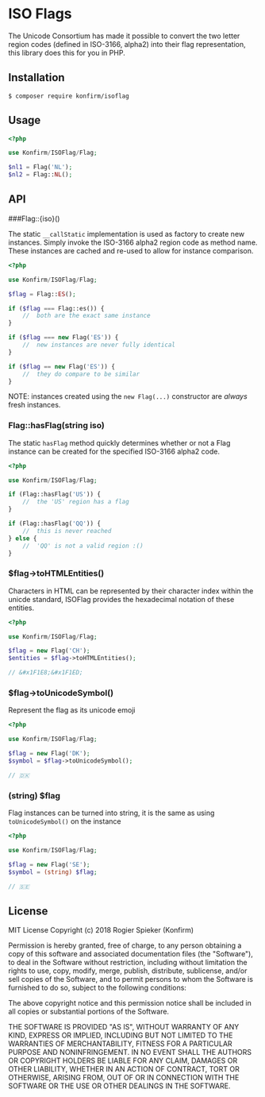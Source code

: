 # ISO Flags
The Unicode Consortium has made it possible to convert the two letter region codes (defined in ISO-3166, alpha2) into their flag representation, this library does this for you in PHP.

## Installation

```
$ composer require konfirm/isoflag
```

## Usage

```php
<?php 

use Konfirm/ISOFlag/Flag;

$nl1 = Flag('NL');
$nl2 = Flag::NL();
```

## API

###Flag::{iso}()

The static `__callStatic` implementation is used as factory to create new instances. Simply invoke the ISO-3166 alpha2 region code as method name.
These instances are cached and re-used to allow for instance comparison.

```php
<?php 

use Konfirm/ISOFlag/Flag;

$flag = Flag::ES();

if ($flag === Flag::es()) {
	//  both are the exact same instance
}

if ($flag === new Flag('ES')) {
    //  new instances are never fully identical
}

if ($flag == new Flag('ES')) {
    //  they do compare to be similar
}
```

NOTE: instances created using the `new Flag(...)` constructor are _always_ fresh instances.


### Flag::hasFlag(string iso)

The static `hasFlag` method quickly determines whether or not a Flag instance can be created for the specified ISO-3166 alpha2 code.

```php
<?php 

use Konfirm/ISOFlag/Flag;

if (Flag::hasFlag('US')) {
	//  the 'US' region has a flag
}

if (Flag::hasFlag('QQ')) {
	//  this is never reached
} else {
	//  'QQ' is not a valid region :()
}
```

### $flag->toHTMLEntities()

Characters in HTML can be represented by their character index within the unicde standard, ISOFlag provides the hexadecimal notation of these entities.

```php
<?php 

use Konfirm/ISOFlag/Flag;

$flag = new Flag('CH');
$entities = $flag->toHTMLEntities();

// &#x1F1E8;&#x1F1ED;
```

### $flag->toUnicodeSymbol()

Represent the flag as its unicode emoji

```php
<?php 

use Konfirm/ISOFlag/Flag;

$flag = new Flag('DK');
$symbol = $flag->toUnicodeSymbol();

// 🇩🇰
```

### (string) $flag

Flag instances can be turned into string, it is the same as using `toUnicodeSymbol()` on the instance

```php
<?php 

use Konfirm/ISOFlag/Flag;

$flag = new Flag('SE');
$symbol = (string) $flag;

// 🇸🇪
```



## License

MIT License Copyright (c) 2018 Rogier Spieker (Konfirm)

Permission is hereby granted, free of charge, to any person obtaining a copy of this software and associated documentation files (the "Software"), to deal in the Software without restriction, including without limitation the rights to use, copy, modify, merge, publish, distribute, sublicense, and/or sell copies of the Software, and to permit persons to whom the Software is furnished to do so, subject to the following conditions:

The above copyright notice and this permission notice shall be included in all copies or substantial portions of the Software.

THE SOFTWARE IS PROVIDED "AS IS", WITHOUT WARRANTY OF ANY KIND, EXPRESS OR IMPLIED, INCLUDING BUT NOT LIMITED TO THE WARRANTIES OF MERCHANTABILITY, FITNESS FOR A PARTICULAR PURPOSE AND NONINFRINGEMENT. IN NO EVENT SHALL THE AUTHORS OR COPYRIGHT HOLDERS BE LIABLE FOR ANY CLAIM, DAMAGES OR OTHER LIABILITY, WHETHER IN AN ACTION OF CONTRACT, TORT OR OTHERWISE, ARISING FROM, OUT OF OR IN CONNECTION WITH THE SOFTWARE OR THE USE OR OTHER DEALINGS IN THE SOFTWARE.
